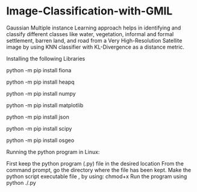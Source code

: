 # Image-Classification-with-GMIL
Gaussian Multiple instance Learning approach helps in identifying and classify different classes like water, vegetation, informal and formal settlement, barren land, and road from a Very High-Resolution Satellite image by using KNN classifier with KL-Divergence as a distance metric. 


Installing the following Libraries

python -m pip install fiona

python -m pip install heapq

python -m pip install numpy

python -m pip install matplotlib

python -m pip install json

python -m pip install scipy

python -m pip install osgeo

Running the python program in Linux:

First keep the python program (<ProgramName>.py) file in the desired location
From the command prompt, go the  directory where the file has been kept. 
Make the python script executable file , by using: chmod+x
Run the program using python ./<ProgramName>.py



